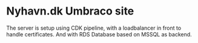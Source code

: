 # Nyhavn.dk Umbraco site

The server is setup using CDK pipeline, with a loadbalancer in front to handle certificates.
And with RDS Database based on MSSQL as backend.


